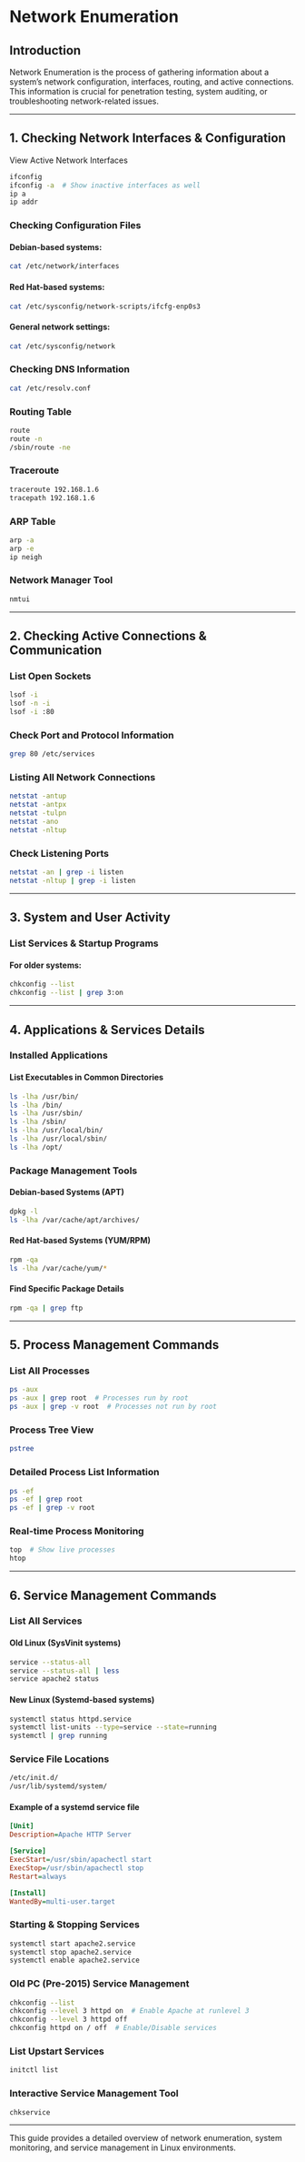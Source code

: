 # Network Enumeration

## Introduction
Network Enumeration is the process of gathering information about a system’s network configuration, interfaces, routing, and active connections. This information is crucial for penetration testing, system auditing, or troubleshooting network-related issues.

---
## 1. Checking Network Interfaces & Configuration

View Active Network Interfaces
```sh
ifconfig
ifconfig -a  # Show inactive interfaces as well
ip a
ip addr
```

### Checking Configuration Files
#### Debian-based systems:
```sh
cat /etc/network/interfaces
```
#### Red Hat-based systems:
```sh
cat /etc/sysconfig/network-scripts/ifcfg-enp0s3
```
#### General network settings:
```sh
cat /etc/sysconfig/network
```

### Checking DNS Information
```sh
cat /etc/resolv.conf
```

### Routing Table
```sh
route
route -n
/sbin/route -ne
```

### Traceroute
```sh
traceroute 192.168.1.6
tracepath 192.168.1.6
```

### ARP Table
```sh
arp -a
arp -e
ip neigh
```

### Network Manager Tool
```sh
nmtui
```

---
## 2. Checking Active Connections & Communication

### List Open Sockets
```sh
lsof -i
lsof -n -i
lsof -i :80
```

### Check Port and Protocol Information
```sh
grep 80 /etc/services
```

### Listing All Network Connections
```sh
netstat -antup
netstat -antpx
netstat -tulpn
netstat -ano
netstat -nltup
```

### Check Listening Ports
```sh
netstat -an | grep -i listen
netstat -nltup | grep -i listen
```

---
## 3. System and User Activity

### List Services & Startup Programs
#### For older systems:
```sh
chkconfig --list
chkconfig --list | grep 3:on
```

---
## 4. Applications & Services Details

### Installed Applications
#### List Executables in Common Directories
```sh
ls -lha /usr/bin/
ls -lha /bin/
ls -lha /usr/sbin/
ls -lha /sbin/
ls -lha /usr/local/bin/
ls -lha /usr/local/sbin/
ls -lha /opt/
```

### Package Management Tools
#### Debian-based Systems (APT)
```sh
dpkg -l
ls -lha /var/cache/apt/archives/
```

#### Red Hat-based Systems (YUM/RPM)
```sh
rpm -qa
ls -lha /var/cache/yum/*
```

#### Find Specific Package Details
```sh
rpm -qa | grep ftp
```

---
## 5. Process Management Commands

### List All Processes
```sh
ps -aux
ps -aux | grep root  # Processes run by root
ps -aux | grep -v root  # Processes not run by root
```

### Process Tree View
```sh
pstree
```

### Detailed Process List Information
```sh
ps -ef
ps -ef | grep root
ps -ef | grep -v root
```

### Real-time Process Monitoring
```sh
top  # Show live processes
htop
```

---
## 6. Service Management Commands

### List All Services
#### Old Linux (SysVinit systems)
```sh
service --status-all
service --status-all | less
service apache2 status
```

#### New Linux (Systemd-based systems)
```sh
systemctl status httpd.service
systemctl list-units --type=service --state=running
systemctl | grep running
```

### Service File Locations
```sh
/etc/init.d/
/usr/lib/systemd/system/
```

#### Example of a systemd service file
```ini
[Unit]
Description=Apache HTTP Server

[Service]
ExecStart=/usr/sbin/apachectl start
ExecStop=/usr/sbin/apachectl stop
Restart=always

[Install]
WantedBy=multi-user.target
```

### Starting & Stopping Services
```sh
systemctl start apache2.service
systemctl stop apache2.service
systemctl enable apache2.service
```

### Old PC (Pre-2015) Service Management
```sh
chkconfig --list
chkconfig --level 3 httpd on  # Enable Apache at runlevel 3
chkconfig --level 3 httpd off
chkconfig httpd on / off  # Enable/Disable services
```

### List Upstart Services
```sh
initctl list
```

### Interactive Service Management Tool
```sh
chkservice
```

---
This guide provides a detailed overview of network enumeration, system monitoring, and service management in Linux environments.



